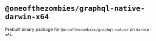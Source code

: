 # `@oneofthezombies/graphql-native-darwin-x64`

Prebuilt binary package for `@oneofthezombies/graphql-native` on `darwin-x64`.
